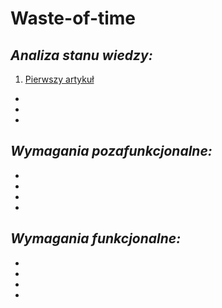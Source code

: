 # **Waste-of-time**

## *Analiza stanu wiedzy:*
1. [Pierwszy artykuł](https://www.google.com/url?sa=t&rct=j&q=&esrc=s&source=web&cd=&ved=2ahUKEwiLhYH4wer6AhVN6CoKHX7gCToQFnoECA0QAQ&url=https%3A%2F%2Fwww.mdpi.com%2F2071-1050%2F14%2F16%2F10226%2Fpdf%3Fversion%3D1660737939&usg=AOvVaw2gwoqcSkbKwttH8brH17_p)
  -
  -
-
## *Wymagania pozafunkcjonalne:*
-
-
-
-
## *Wymagania funkcjonalne:*
-
-
-
-
